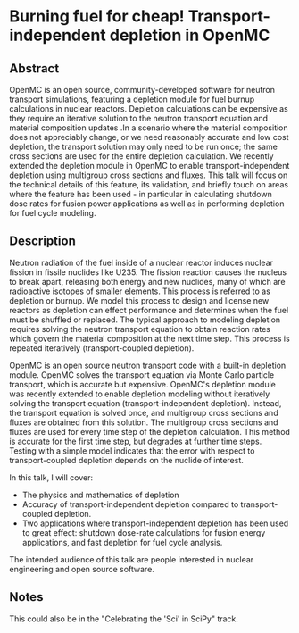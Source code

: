 # Burning fuel for cheap! Transport-independent depletion in OpenMC

## Abstract
OpenMC is an open source, community-developed software for neutron transport
simulations, featuring a depletion module for fuel burnup calculations in
nuclear reactors. Depletion calculations can be expensive as they require an
iterative solution to the neutron transport equation and material composition
updates .In a scenario where the material composition does not appreciably
change, or we need reasonably accurate and low cost depletion, the transport
solution may only need to be run once; the same cross sections are used for the
entire depletion calculation.  We recently extended the depletion module in
OpenMC to enable transport-independent depletion using multigroup cross sections
and fluxes. This talk will focus on the technical details of this feature, its
validation, and briefly touch on areas where the feature has been used - in
particular in calculating shutdown dose rates for fusion power applications as
well as in performing depletion for fuel cycle modeling.

## Description
Neutron radiation of the fuel inside of a nuclear reactor induces nuclear
fission in fissile nuclides like U235. The fission reaction causes the nucleus
to break apart, releasing both energy and new nuclides, many of which are
radioactive isotopes of smaller elements. This process is referred to as
depletion or burnup. We model this process to design and license new reactors as
depletion can effect performance and determines when the fuel must be shuffled
or replaced. The typical approach to modeling depletion requires solving the
neutron transport equation to obtain reaction rates which govern the material
composition at the next time step. This process is repeated iteratively
(transport-coupled depletion).

OpenMC is an open source neutron transport code with a built-in depletion
module. OpenMC solves the transport equation via Monte Carlo particle transport,
which is accurate but expensive. OpenMC's depletion module was recently extended
to enable depletion modeling without iteratively solving the transport equation
(transport-independent depletion). Instead, the transport equation is solved
once, and multigroup cross sections and fluxes are obtained from this solution.
The multigroup cross sections and fluxes are used for every time step of the
depletion calculation. This method is accurate for the first time step, but
degrades at further time steps. Testing with a simple model indicates that the
error with respect to transport-coupled depletion depends on the nuclide of
interest. 

In this talk, I will cover:
- The physics and mathematics of depletion
- Accuracy of transport-independent depletion compared to transport-coupled
    depletion.
- Two applications where transport-independent depletion has been used to great
    effect: shutdown dose-rate calculations for fusion energy applications, and
    fast depletion for fuel cycle analysis.

The intended audience of this talk are people interested in nuclear engineering
and open source software.

## Notes
This could also be in the "Celebrating the 'Sci' in SciPy" track.
